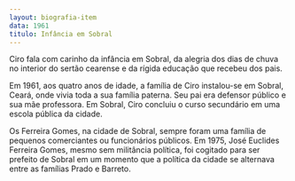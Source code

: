 ```yaml
---
layout: biografia-item
data: 1961
titulo: Infância em Sobral
---
```


Ciro fala com carinho da infância em Sobral, da alegria dos dias
de chuva no interior do sertão cearense e da rígida educação que
recebeu dos pais.

<!-- more -->

Em 1961, aos quatro anos de idade, a família de Ciro instalou-se em
Sobral, Ceará, onde vivia toda a sua família paterna. Seu pai era
defensor público e sua mãe professora. Em Sobral, Ciro concluiu o
curso secundário em uma escola pública da cidade.

Os Ferreira Gomes, na cidade de Sobral, sempre foram uma família de
pequenos comerciantes ou funcionários públicos. Em 1975, José Euclides
Ferreira Gomes, mesmo sem militância política, foi cogitado para ser
prefeito de Sobral em um momento que a política da cidade se alternava
entre as famílias Prado e Barreto.
